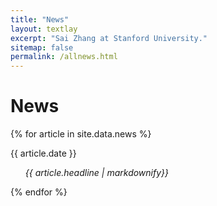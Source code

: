 ```yaml
---
title: "News"
layout: textlay
excerpt: "Sai Zhang at Stanford University."
sitemap: false
permalink: /allnews.html
---
```


# News

{% for article in site.data.news %}
<p>{{ article.date }} <br>
<ul>
<em>{{ article.headline | markdownify}}</em></p>
</ul>
{% endfor %}
